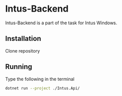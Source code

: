# Intus-Backend

Intus-Backend is a part of the task for Intus Windows.

## Installation

Clone repository

## Running

Type the following in the terminal

```bash
dotnet run --project ./Intus.Api/
```
